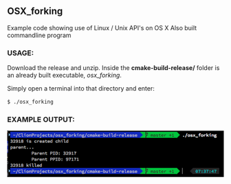 ## OSX_forking

Example code showing use of Linux / Unix API's on OS X
Also built commandline program

### USAGE:

Download the release and unzip. Inside the **cmake-build-release/** folder is an already built executable, *osx_forking*. 

Simply open a terminal into that directory and enter:
  ```bash
  $ ./osx_forking
  ```
  
### EXAMPLE OUTPUT:

![View Screen Shot](./ScreenShot.png)

